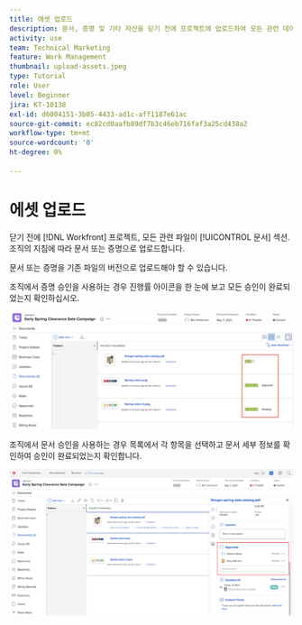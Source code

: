 ```yaml
---
title: 에셋 업로드
description: 문서, 증명 및 기타 자산을 닫기 전에 프로젝트에 업로드하여 모든 관련 데이터가 프로젝트와 연계되도록 합니다.
activity: use
team: Technical Marketing
feature: Work Management
thumbnail: upload-assets.jpeg
type: Tutorial
role: User
level: Beginner
jira: KT-10138
exl-id: d6004151-3b05-4433-ad1c-aff1187e61ac
source-git-commit: ec82cd0aafb89df7b3c46eb716faf3a25cd438a2
workflow-type: tm+mt
source-wordcount: '0'
ht-degree: 0%

---
```


# 에셋 업로드

닫기 전에 [!DNL Workfront] 프로젝트, 모든 관련 파일이 [!UICONTROL 문서] 섹션. 조직의 지침에 따라 문서 또는 증명으로 업로드합니다.

문서 또는 증명을 기존 파일의 버전으로 업로드해야 할 수 있습니다.

조직에서 증명 승인을 사용하는 경우 진행률 아이콘을 한 눈에 보고 모든 승인이 완료되었는지 확인하십시오.

![증명 진행 아이콘을 표시하는 문서 페이지](assets/planner-fund-proof-progress-icons.png)

조직에서 문서 승인을 사용하는 경우 목록에서 각 항목을 선택하고 문서 세부 정보를 확인하여 승인이 완료되었는지 확인합니다.

![문서 승인을 표시하는 문서 페이지의 사이드 요약](assets/planner-fund-document-approval.png)

<!---
learn more urls
Create proofs
Add new documents to Workfront
--->

